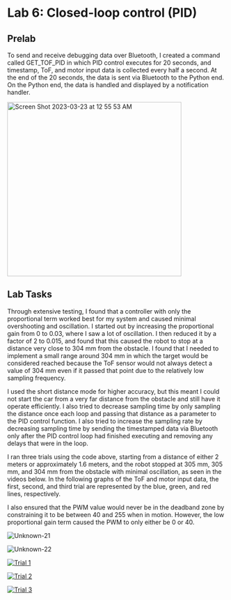 # Lab 6: Closed-loop control (PID)

## Prelab

To send and receive debugging data over Bluetooth, I created a command called GET_TOF_PID in which PID control executes for 20 seconds, and timestamp, ToF, and motor input data is collected every half a second. At the end of the 20 seconds, the data is sent via Bluetooth to the Python end. On the Python end, the data is handled and displayed by a notification handler.

<script src="https://gist.github.com/sarika2446/1bbae2fb5ddcfcd791081a1c1613fc8c.js"></script>

<img width="400" alt="Screen Shot 2023-03-23 at 12 55 53 AM" src="https://user-images.githubusercontent.com/123786420/227107152-13d7535a-8717-48da-ab93-3e038ebfb5f6.png">

## Lab Tasks

Through extensive testing, I found that a controller with only the proportional term worked best for my system and caused minimal overshooting and oscillation. I started out by increasing the proportional gain from 0 to 0.03, where I saw a lot of oscillation. I then reduced it by a factor of 2 to 0.015, and found that this caused the robot to stop at a distance very close to 304 mm from the obstacle. I found that I needed to implement a small range around 304 mm in which the target would be considered reached because the ToF sensor would not always detect a value of 304 mm even if it passed that point due to the relatively low sampling frequency.

I used the short distance mode for higher accuracy, but this meant I could not start the car from a very far distance from the obstacle and still have it operate efficiently. I also tried to decrease sampling time by only sampling the distance once each loop and passing that distance as a parameter to the PID control function. I also tried to increase the sampling rate by decreasing sampling time by sending the timestamped data via Bluetooth only after the PID control loop had finished executing and removing any delays that were in the loop.

<script src="https://gist.github.com/sarika2446/cc1df2c13a3bf3afa6c2e5523a372ccf.js"></script>

I ran three trials using the code above, starting from a distance of either 2 meters or approximately 1.6 meters, and the robot stopped at 305 mm, 305 mm, and 304 mm from the obstacle with minimal oscillation, as seen in the videos below. In the following graphs of the ToF and motor input data, the first, second, and third trial are represented by the blue, green, and red lines, respectively.

I also ensured that the PWM value would never be in the deadband zone by constraining it to be between 40 and 255 when in motion. However, the low proportional gain term caused the PWM to only either be 0 or 40.

![Unknown-21](https://user-images.githubusercontent.com/123786420/227113278-8958d861-d863-4f9c-9633-d65d477f4684.png)

![Unknown-22](https://user-images.githubusercontent.com/123786420/227113296-c9e50ff3-8dcf-4f9d-a5c7-9d21c8d71b00.png)

[![Trial 1](https://img.youtube.com/vi/HWcBgK-kpQY/0.jpg)](https://www.youtube.com/watch?v=HWcBgK-kpQY "Trial 1")

[![Trial 2](https://img.youtube.com/vi/twxQ9wwRzno/0.jpg)](https://www.youtube.com/watch?v=twxQ9wwRzno "Trial 2")

[![Trial 3](https://img.youtube.com/vi/K7b_ZMfY2p4/0.jpg)](https://www.youtube.com/watch?v=K7b_ZMfY2p4 "Trial 3")

